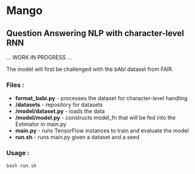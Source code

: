 # Mango
## Question Answering NLP with character-level RNN

... WORK IN PROGRESS ...

The model will first be challenged with the bAbI dataset from FAIR.

### Files :

  * **format_babi.py** - processes the dataset for character-level handling
  * **/datasets** - repository for datasets
  * **/model/dataset.py** - loads the data
  * **/model/model.py** - constructs model_fn that will be fed into the Estimator in main.py
  * **main.py** - runs TensorFlow instances to train and evaluate the model
  * **run.sh** - runs main.py given a dataset and a seed
  
### Usage :

```bash
bash run.sh
```
